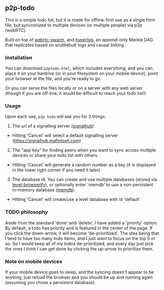 ## p2p-todo

This is a simple todo list, but it is made for offline-first use as a single html file, but syncronized to multiple devices (or multiple people) via p2p (webRTC).

Built on top of [webrtc-swarm](http://npmjs.org/package/webrtc-swarm), and [hyperlog](https://www.npmjs.com/package/hyperlog), an append-only Merkle DAG that replicates based on scuttlebutt logs and causal linking.

### Installation

You can download `p2ptodo.html`, which includes everything, and you can place it on your hardrive (or in your filesystem on your mobile device), point your browser at the file, and you're ready to go.

Or you can serve the files locally or on a server with any web server (though if you are off-line, it would be difficult to reach your todo list!)

### Usage

Upon each use, `p2p-todo` will ask you for 3 things:

1) The url of a signalling server ([signalhub](http://npmjs.org/package/signalhub))

* Hitting 'Cancel' will select a default signalling server (https://signalhub.mafintosh.com)

2) The "app key" for finding peers when you want to sync across multiple devices or share your todo list with others.

* Hitting 'Cancel' will generate a random number as a key (it is displayed in the lower right corner if you need it later)

3) The database id. You can create and use multiple databases (stored via [level-browserify](https://www.npmjs.com/package/level-browserify)), or optionally enter 'memdb' to use a non-persistent in-memory database ([memdb](https://www.npmjs.com/package/memdb)).

* Hitting 'Cancel' will create/use a level database with id 'default'

### TODO philosophy

Aside from the standard 'done' and 'delete', I have added a 'priority' option. By default, a todo has priority and is featured in the center of the page. If you click the down-arrow, it will become 'de-prioritized'. The idea being that I tend to have too many todo items, and I just want to focus on the top 5 or so. So I would keep all of my todos de-prioritized, and every day just pick the ones I think I can get done by clicking the up-arrow to prioritize them.


### Note on mobile devices

If your mobile device goes to sleep, and the syncing doesn't appear to be working, just reload the browser and you should be up and running again (assuming you chose a persistent database).